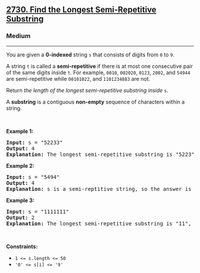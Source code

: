 <h2><a href="https://leetcode.com/problems/find-the-longest-semi-repetitive-substring/">2730. Find the Longest Semi-Repetitive Substring</a></h2><h3>Medium</h3><hr><div><p>You are given a <strong>0-indexed</strong> string <code>s</code> that consists of digits from <code>0</code> to <code>9</code>.</p>

<p>A string <code>t</code> is called a <strong>semi-repetitive</strong> if there is at most one consecutive pair of the same digits inside <code>t</code>. For example, <code>0010</code>, <code>002020</code>, <code>0123</code>, <code>2002</code>, and <code>54944</code> are semi-repetitive while&nbsp;<code>00101022</code>, and <code>1101234883</code> are not.</p>

<p>Return <em>the length of the longest semi-repetitive substring inside</em> <code>s</code>.</p>

<p>A <b>substring</b> is a contiguous <strong>non-empty</strong> sequence of characters within a string.</p>

<p>&nbsp;</p>
<p><strong class="example">Example 1:</strong></p>

<pre><strong>Input:</strong> s = "52233"
<strong>Output:</strong> 4
<strong>Explanation:</strong> The longest semi-repetitive substring is "5223", which starts at i = 0 and ends at j = 3. 
</pre>

<p><strong class="example">Example 2:</strong></p>

<pre><strong>Input:</strong> s = "5494"
<strong>Output:</strong> 4
<strong>Explanation:</strong> s is a semi-reptitive string, so the answer is 4.
</pre>

<p><strong class="example">Example 3:</strong></p>

<pre><strong>Input:</strong> s = "1111111"
<strong>Output:</strong> 2
<strong>Explanation:</strong> The longest semi-repetitive substring is "11", which starts at i = 0 and ends at j = 1.
</pre>

<p>&nbsp;</p>
<p><strong>Constraints:</strong></p>

<ul>
	<li><code>1 &lt;= s.length &lt;= 50</code></li>
	<li><code>'0' &lt;= s[i] &lt;= '9'</code></li>
</ul>
</div>